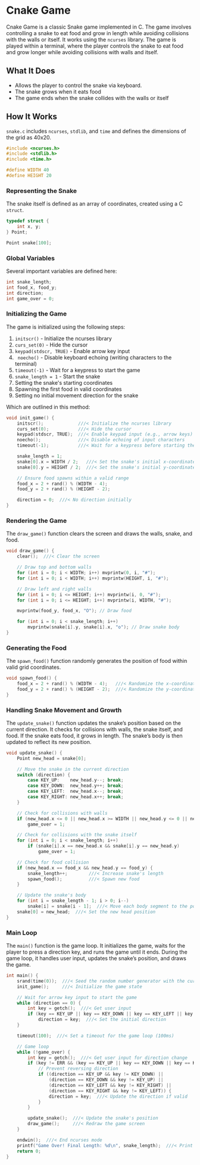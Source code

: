 # Cnake Game

Cnake Game is a classic Snake game implemented in C. The game involves controlling a snake to eat food and grow in length while avoiding collisions with the walls or itself. It works using the `ncurses` library. The game is played within a terminal, where the player controls the snake to eat food and grow longer while avoiding collisions with walls and itself.

## What It Does

- Allows the player to control the snake via keyboard.
- The snake grows when it eats food
- The game ends when the snake collides with the walls or itself

## How It Works

`snake.c` includes `ncurses`, `stdlib`, and `time` and defines the dimensions of the grid as 40x20.

```c
#include <ncurses.h>
#include <stdlib.h>
#include <time.h>

#define WIDTH 40
#define HEIGHT 20
```

### Representing the Snake

The snake itself is defined as an array of coordinates, created using a C `struct`.

```c
typedef struct {
    int x, y;
} Point;

Point snake[100];
```

### Global Variables

Several important variables are defined here:

```c
int snake_length;
int food_x, food_y;
int direction;
int game_over = 0;
```

### Initializing the Game

The game is initialized using the following steps:

1. `initscr()` - Initialize the ncurses library
2. `curs_set(0)` - Hide the cursor
3. `keypad(stdscr, TRUE)` - Enable arrow key input
4. ` noecho()` - Disable keyboard echoing (writing characters to the terminal)
5. `timeout(-1)` - Wait for a keypress to start the game
6. `snake_length = 1` - Start the snake
7. Setting the snake's starting coordinates
8. Spawning the first food in valid coordinates
9. Setting no initial movement direction for the snake

Which are outlined in this method:

```c
void init_game() {
    initscr();             ///< Initialize the ncurses library
    curs_set(0);           ///< Hide the cursor
    keypad(stdscr, TRUE);  ///< Enable keypad input (e.g., arrow keys)
    noecho();              ///< Disable echoing of input characters
    timeout(-1);           ///< Wait for a keypress before starting the game

    snake_length = 1;
    snake[0].x = WIDTH / 2;   ///< Set the snake's initial x-coordinate
    snake[0].y = HEIGHT / 2;  ///< Set the snake's initial y-coordinate

    // Ensure food spawns within a valid range
    food_x = 2 + rand() % (WIDTH - 4);
    food_y = 2 + rand() % (HEIGHT - 2);

    direction = 0;  ///< No direction initially
}
```

### Rendering the Game

The `draw_game()` function clears the screen and draws the walls, snake, and food.

```c
void draw_game() {
    clear();  ///< Clear the screen

    // Draw top and bottom walls
    for (int i = 0; i < WIDTH; i++) mvprintw(0, i, "#");
    for (int i = 0; i < WIDTH; i++) mvprintw(HEIGHT, i, "#");

    // Draw left and right walls
    for (int i = 0; i <= HEIGHT; i++) mvprintw(i, 0, "#");
    for (int i = 0; i <= HEIGHT; i++) mvprintw(i, WIDTH, "#");

    mvprintw(food_y, food_x, "O"); // Draw food

    for (int i = 0; i < snake_length; i++)
        mvprintw(snake[i].y, snake[i].x, "o"); // Draw snake body
}
```

### Generating the Food

The `spawn_food()` function randomly generates the position of food within valid grid coordinates.

```c
void spawn_food() {
    food_x = 2 + rand() % (WIDTH - 4);   ///< Randomize the x-coordinate of the food
    food_y = 2 + rand() % (HEIGHT - 2);  ///< Randomize the y-coordinate of the food
}
```

### Handling Snake Movement and Growth

The `update_snake()` function updates the snake’s position based on the current direction. It checks for collisions with walls, the snake itself, and food. If the snake eats food, it grows in length. The snake’s body is then updated to reflect its new position.

```c
void update_snake() {
    Point new_head = snake[0];

    // Move the snake in the current direction
    switch (direction) {
        case KEY_UP:    new_head.y--; break;
        case KEY_DOWN:  new_head.y++; break;
        case KEY_LEFT:  new_head.x--; break;
        case KEY_RIGHT: new_head.x++; break;
    }

    // Check for collisions with walls
    if (new_head.x <= 0 || new_head.x >= WIDTH || new_head.y <= 0 || new_head.y >= HEIGHT)
        game_over = 1;

    // Check for collisions with the snake itself
    for (int i = 0; i < snake_length; i++)
        if (snake[i].x == new_head.x && snake[i].y == new_head.y)
            game_over = 1;

    // Check for food collision
    if (new_head.x == food_x && new_head.y == food_y) {
        snake_length++;        ///< Increase snake's length
        spawn_food();          ///< Spawn new food
    }

    // Update the snake's body
    for (int i = snake_length - 1; i > 0; i--)
        snake[i] = snake[i - 1];  ///< Move each body segment to the position of the previous segment
    snake[0] = new_head;  ///< Set the new head position
}
```

### Main Loop

The `main()` function is the game loop. It initializes the game, waits for the player to press a direction key, and runs the game until it ends. During the game loop, it handles user input, updates the snake’s position, and draws the game.

```c
int main() {
    srand(time(0));  ///< Seed the random number generator with the current time
    init_game();     ///< Initialize the game state

    // Wait for arrow key input to start the game
    while (direction == 0) {
        int key = getch();  ///< Get user input
        if (key == KEY_UP || key == KEY_DOWN || key == KEY_LEFT || key == KEY_RIGHT)
            direction = key;  ///< Set the initial direction
    }

    timeout(100);  ///< Set a timeout for the game loop (100ms)

    // Game loop
    while (!game_over) {
        int key = getch();  ///< Get user input for direction change
        if (key != ERR && (key == KEY_UP || key == KEY_DOWN || key == KEY_LEFT || key == KEY_RIGHT)) {
            // Prevent reversing direction
            if ((direction == KEY_UP && key != KEY_DOWN) ||
                (direction == KEY_DOWN && key != KEY_UP) ||
                (direction == KEY_LEFT && key != KEY_RIGHT) ||
                (direction == KEY_RIGHT && key != KEY_LEFT)) {
                direction = key;  ///< Update the direction if valid
            }
        }

        update_snake();  ///< Update the snake's position
        draw_game();     ///< Redraw the game screen
    }

    endwin();  ///< End ncurses mode
    printf("Game Over! Final Length: %d\n", snake_length);  ///< Print the final game over message
    return 0;
}
```
